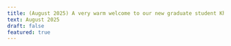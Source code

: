 ```yaml
---
title: (August 2025) A very warm welcome to our new graduate student Khadija.
text: August 2025
draft: false
featured: true
---
```

